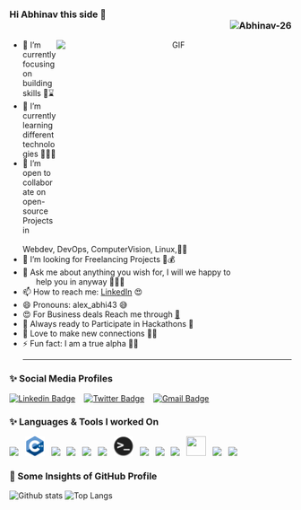### Hi Abhinav this side 👋 <div  align="right"> <img src="https://komarev.com/ghpvc/?username=Abhinav-26&color=green" alt="Abhinav-26"/> </div>
<center><img align="right" alt="GIF" width="420" height="360" src="https://www.activebittechnologies.com/img/abt/wed-development.gif" /></center>

- 🔭 I’m currently focusing on building skills 👨⌛️
- 🌱 I’m currently learning different technologies 👨🏻‍💻
- 👯 I’m open to collaborate on open-source Projects in <br>&nbsp;&nbsp;&nbsp;&nbsp;&nbsp; Webdev, DevOps, ComputerVision, Linux,🤗🥰
- 🤔 I’m looking for Freelancing Projects 💸💰
- 💬 Ask me about anything you wish for, I will we happy to<br>&nbsp;&nbsp;&nbsp;&nbsp;&nbsp; help you in anyway 👦🏻🥰
- 📫 How to reach me: <a href="https://www.linkedin.com/in/abhinavdubey26/">LinkedIn</a> 😍
- 😄 Pronouns: alex_abhi43 😅
- 😍 For Business deals Reach me through <a href="abhinavdubey616@gmail.com">📩</a>
- 🤩 Always ready to Participate in Hackathons 🎒
- 🤗 Love to make new connections 👫🐥
- ⚡ Fun fact: I am a true alpha 🐺🔥 <hr>
### ✨ Social Media Profiles 
[![Linkedin Badge](https://img.shields.io/badge/-AbhinavDubey-black?style=social&logo=Linkedin&logoColor=black&link=https://www.linkedin.com/in/abhinavdubey26/)](https://www.linkedin.com/in/abhinavdubey26/)&nbsp;&nbsp;&nbsp;
[![Twitter Badge](http://img.shields.io/badge/-@alex_abhi43-1ca0f1?style=social&logo=twitter&logoColor=blue&link=https://twitter.com/alex_abhi43)](https://twitter.com/alex_abhi43)&nbsp;&nbsp;&nbsp;
[![Gmail Badge](https://img.shields.io/badge/-GMail-c14438?style=social&logo=Gmail&logoColor=red&link=mailto:abhinavdubey616@gmail.com)](mailto:abhinavdubey616@gmail.com)&nbsp;&nbsp;&nbsp;
### ✨ Languages & Tools I worked On
<code><img height="35" src="https://img.icons8.com/color/48/000000/python.png"/></code>&nbsp;&nbsp;
<code><img height="35" src="https://raw.githubusercontent.com/github/explore/80688e429a7d4ef2fca1e82350fe8e3517d3494d/topics/cpp/cpp.png"></code>&nbsp;&nbsp;
<code><img height="35" src="https://img.icons8.com/color/48/000000/git.png"/></code>&nbsp;&nbsp;
<code><img height="35" src="https://www.brandeps.com/logo-download/O/OpenCV-logo-vector-01.svg"></code>&nbsp;&nbsp;
<code><img height="35" src="https://res-4.cloudinary.com/crunchbase-production/image/upload/c_lpad,h_256,w_256,f_auto,q_auto:eco/x3gdrogoamvuvjemehbr"></code>&nbsp;&nbsp;
<code><img height="35" src="https://img.icons8.com/color/48/000000/bootstrap.png"/></code>&nbsp;&nbsp;
<code><img height="35" src="https://raw.githubusercontent.com/github/explore/80688e429a7d4ef2fca1e82350fe8e3517d3494d/topics/terminal/terminal.png"></code>&nbsp;&nbsp;
<code><img height="40" src="https://www.cyberark.com/wp-content/uploads/2018/09/jenkins-e1537966865729.png"></code>&nbsp;&nbsp;
<code><img height="35" src="https://www.docker.com/sites/default/files/d8/2019-07/horizontal-logo-monochromatic-white.png"/></code>&nbsp;&nbsp;
<code><img height="35" src="https://img.icons8.com/cute-clipart/50/000000/linux-client.png"/></code>&nbsp;&nbsp;
<code><img height="35" width="35" src="https://upload.wikimedia.org/wikipedia/commons/thumb/3/39/Kubernetes_logo_without_workmark.svg/1200px-Kubernetes_logo_without_workmark.svg.png"/></code>&nbsp;&nbsp;
<code><img height="35" src="https://static.djangoproject.com/img/logos/django-logo-negative.png"></code>&nbsp;&nbsp;
<code><img height="35" src="https://image.pngaaa.com/145/98145-small.png"/></code><br>
### 🤗 Some Insights of GitHub Profile
![Github stats](https://github-readme-stats.vercel.app/api?username=Abhinav-26&theme=tokyonight&count_private=true&show_icons=true)
![Top Langs](https://github-readme-stats.vercel.app/api/top-langs/?username=Abhinav-26&layout=compact&theme=tokyonight)
